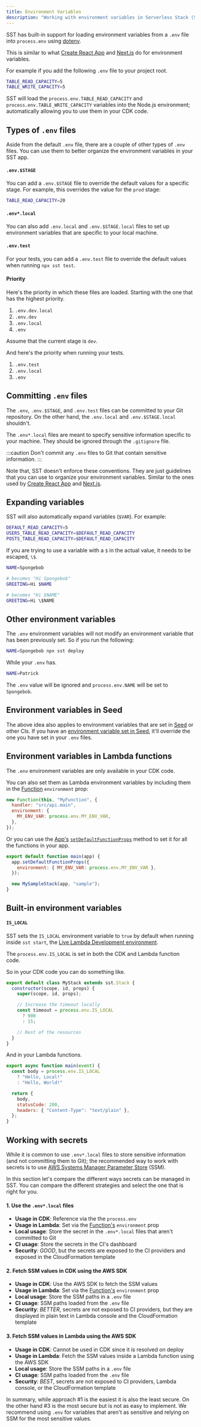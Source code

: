```yaml
---
title: Environment Variables
description: "Working with environment variables in Serverless Stack (SST)"
---
```


SST has built-in support for loading environment variables from a `.env` file into `process.env` using [dotenv](https://github.com/motdotla/dotenv).

This is similar to what [Create React App](https://create-react-app.dev/docs/adding-custom-environment-variables/#adding-development-environment-variables-in-env) and [Next.js](https://nextjs.org/docs/basic-features/environment-variables#loading-environment-variables) do for environment variables.

For example if you add the following `.env` file to your project root.

```bash title=".env"
TABLE_READ_CAPACITY=5
TABLE_WRITE_CAPACITY=5
```

SST will load the `process.env.TABLE_READ_CAPACITY` and `process.env.TABLE_WRITE_CAPACITY` variables into the Node.js environment; automatically allowing you to use them in your CDK code.

## Types of `.env` files

Aside from the default `.env` file, there are a couple of other types of `.env` files. You can use them to better organize the environment variables in your SST app.

#### `.env.$STAGE`

You can add a `.env.$STAGE` file to override the default values for a specific stage. For example, this overrides the value for the `prod` stage:

```bash title=".env.prod"
TABLE_READ_CAPACITY=20
```

#### `.env*.local`

You can also add `.env.local` and `.env.$STAGE.local` files to set up environment variables that are specific to your local machine.

#### `.env.test`

For your tests, you can add a `.env.test` file to override the default values when running `npx sst test`.

#### Priority

Here's the priority in which these files are loaded. Starting with the one that has the highest priority.

1. `.env.dev.local`
2. `.env.dev`
3. `.env.local`
4. `.env`

Assume that the current stage is `dev`.

And here's the priority when running your tests.

1. `.env.test`
2. `.env.local`
3. `.env`

## Committing `.env` files

The `.env`, `.env.$STAGE`, and `.env.test` files can be committed to your Git repository. On the other hand, the `.env.local` and `.env.$STAGE.local` shouldn't.

The `.env*.local` files are meant to specify sensitive information specific to your machine. They should be ignored through the `.gitignore` file.

:::caution
Don't commit any `.env` files to Git that contain sensitive information.
:::

Note that, SST doesn't enforce these conventions. They are just guidelines that you can use to organize your environment variables. Similar to the ones used by [Create React App](https://create-react-app.dev/docs/adding-custom-environment-variables/#adding-development-environment-variables-in-env) and [Next.js](https://nextjs.org/docs/basic-features/environment-variables#default-environment-variables).


## Expanding variables

SST will also automatically expand variables (`$VAR`). For example:

```bash
DEFAULT_READ_CAPACITY=5
USERS_TABLE_READ_CAPACITY=$DEFAULT_READ_CAPACITY
POSTS_TABLE_READ_CAPACITY=$DEFAULT_READ_CAPACITY
```

If you are trying to use a variable with a `$` in the actual value, it needs to be escaped, `\$`.

```bash
NAME=Spongebob

# becomes "Hi Spongebob"
GREETING=Hi $NAME

# becomes "Hi $NAME"
GREETING=Hi \$NAME
```

## Other environment variables

The `.env` environment variables will not modify an environment variable that has been previously set. So if you run the following:

```bash
NAME=Spongebob npx sst deploy
```

While your `.env` has.

```bash
NAME=Patrick
```

The `.env` value will be ignored and `process.env.NAME` will be set to `Spongebob`.

## Environment variables in Seed

The above idea also applies to environment variables that are set in [Seed](https://seed.run) or other CIs. If you have an [environment variable set in Seed](https://seed.run/docs/storing-secrets), it'll override the one you have set in your `.env` files.

## Environment variables in Lambda functions

The `.env` environment variables are only available in your CDK code.

You can also set them as Lambda environment variables by including them in the [Function](constructs/Function.md) `environment` prop:

```js
new Function(this, "MyFunction", {
  handler: "src/api.main",
  environment: {
    MY_ENV_VAR: process.env.MY_ENV_VAR,
  },
});
```

Or you can use the [App's](constructs/App.md) [`setDefaultFunctionProps`](constructs/App.md#setdefaultfunctionprops) method to set it for all the functions in your app.

```js title="lib/index.js"
export default function main(app) {
  app.setDefaultFunctionProps({
    environment: { MY_ENV_VAR: process.env.MY_ENV_VAR },
  });

  new MySampleStack(app, "sample");
}
```

## Built-in environment variables

#### `IS_LOCAL`

SST sets the `IS_LOCAL` environment variable to `true` by default when running inside `sst start`, the [Live Lambda Development environment](live-lambda-development.md).

The `process.env.IS_LOCAL` is set in both the CDK and Lambda function code.

So in your CDK code you can do something like. 

``` js title="lib/MyStack.js" {6}
export default class MyStack extends sst.Stack {
  constructor(scope, id, props) {
    super(scope, id, props);

    // Increase the timeout locally
    const timeout = process.env.IS_LOCAL
      ? 900
      : 15;

    // Rest of the resources
  }
}
```

And in your Lambda functions.

``` js title="src/lambda.js" {2}
export async function main(event) {
  const body = process.env.IS_LOCAL
    ? "Hello, Local!"
    : "Hello, World!"

  return {
    body,
    statusCode: 200,
    headers: { "Content-Type": "text/plain" },
  };
}
```

## Working with secrets

While it is common to use `.env*.local` files to store sensitive information (and not committing them to Git); the recommended way to work with secrets is to use [AWS Systems Manager Parameter Store](https://docs.aws.amazon.com/systems-manager/latest/userguide/systems-manager-parameter-store.html) (SSM).

In this section let's compare the different ways secrets can be managed in SST. You can compare the different strategies and select the one that is right for you.

#### 1. Use the `.env*.local` files

- **Usage in CDK**: Reference via the the `process.env`
- **Usage in Lambda**: Set via the [Function's](constructs/Function.md) `environment` prop
- **Local usage**: Store the secret in the `.env*.local` files that aren't committed to Git
- **CI usage**: Store the secrets in the CI's dashboard
- **Security**: _GOOD_, but the secrets are exposed to the CI providers and exposed in the CloudFormation template

#### 2. Fetch SSM values in CDK using the AWS SDK

- **Usage in CDK**: Use the AWS SDK to fetch the SSM values
- **Usage in Lambda**: Set via the [Function's](constructs/Function.md) `environment` prop
- **Local usage**: Store the SSM paths in a `.env` file
- **CI usage**: SSM paths loaded from the `.env` file
- **Security**: _BETTER_, secrets are not exposed to CI providers, but they are displayed in plain text in Lambda console and the CloudFormation template

#### 3. Fetch SSM values in Lambda using the AWS SDK

- **Usage in CDK**: Cannot be used in CDK since it is resolved on deploy
- **Usage in Lambda**: Fetch the SSM values inside a Lambda function using the AWS SDK
- **Local usage**: Store the SSM paths in a `.env` file
- **CI usage**: SSM paths loaded from the `.env` file
- **Security**: _BEST_, secrets are not exposed to CI providers, Lambda console, or the CloudFormation template

In summary, while approach #1 is the easiest it is also the least secure. On the other hand #3 is the most secure but is not as easy to implement. We recommend using `.env` for variables that aren't as sensitive and relying on SSM for the most sensitive values.
